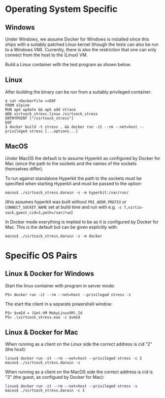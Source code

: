 # Operating System Specific

## Windows

Under Windows, we assume Docker for Windows is installed since this ships with a suitably patched Linux kernel (though the tests can also be run to a Windows VM).  Currently, there is also the restriction that one can only connect from the host to the (Linux) VM.

Build a Linux container with the test program as shown below.

## Linux

After building the binary can be run from a suitably privileged
container:

    $ cat >Dockerfile <<EOF
    FROM alpine
    RUN apk update && apk add strace
    ADD virtsock_stress.linux /virtsock_stress
    ENTRYPOINT ["/virtsock_stress"]
    EOF
    $ docker build -t stress . && docker run -it --rm --net=host --privileged stress [...options...]

## MacOS

Under MacOS the default is to assume Hyperkit as configured by Docker
for Mac (since the path to the sockets and the names of the sockets
themselves differ).

To run against standalone Hyperkit the path to the sockets must be
specified when starting Hyperkit and must be passed to the option:

    macos$ ./virtsock_stress.darwin -s -m hyperkit:/var/run/

(this assumes hyperkit was built without `PRI_ADDR_PREFIX` or
`CONNECT_SOCKET_NAME` set at build time and run with e.g. `-s
7,virtio-sock,guest_cid=3,path=/var/run`)

In Docker mode everything is implied to be as it is configured by
Docker for Mac. This is the default but can be given explicitly with:

    macos$ ./virtsock_stress.darwin -s -m docker

# Specific OS Pairs

## Linux & Docker for Windows

Start the linux container with program in server mode:

    PS> docker run -it --rm --net=host --privileged stress -s

The start the client in a separate powershell window:

    PS> $vmId = (Get-VM MobyLinuxVM).Id
    PS> .\virtsock_stress.exe -c $vmId
    

## Linux & Docker for Mac

When running as a client on the Linux side the correct address is cid
"2" (the host):

    linux$ docker run -it --rm --net=host --privileged stress -c 2
    macos$ ./virtsock_stress.darwin -s

When running as a client on the MacOS side the correct address is cid
is "3" (the guest, as configued by Docker for Mac):

    linux$ docker run -it --rm --net=host --privileged stress -s
    macos$ ./virtsock_stress.darwin -c 3
